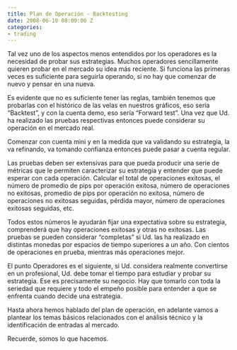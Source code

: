 ```yaml
---
title: Plan de Operación - Backtesting
date: 2008-06-10 08:00:00 Z
categories:
- trading
---
```


Tal vez uno de los aspectos menos entendidos por los operadores es la necesidad de probar sus estrategias. Muchos operadores sencillamente quieren probar en el mercado su idea más reciente. Si funciona las primeras veces es suficiente para seguirla operando, si no hay que comenzar de nuevo y pensar en una nueva.

Es evidente que no es suficiente tener las reglas, también tenemos que probarlas con el histórico de las velas en nuestros gráficos, eso sería “Backtest”, y con la cuenta demo, eso sería “Forward test”.  Una vez que Ud. ha realizado las pruebas respectivas entonces puede considerar su operación en el mercado real.

Comenzar con cuenta mini y en la medida que va validando su estrategia, la va refinando, va tomando confianza entonces puede pasar a cuenta regular.

Las pruebas deben ser extensivas para que pueda producir una serie de métricas que le permiten caracterizar su estrategia y entender que puede esperar con cada operación. Calcular el total de operaciones exitosas, el número de promedio de pips por operación exitosa, número de operaciones no exitosas, promedio de pips por operación no exitosa, número de operaciones no exitosas seguidas, pérdida mayor, número de operaciones exitosas seguidas, etc. 

Todos estos números le ayudarán fijar una expectativa sobre su estrategia, comprenderá que hay operaciones exitosas y otras no exitosas. Las pruebas se pueden considerar “completas” si Ud. las ha realizado en distintas monedas por espacios de tiempo superiores a un año. Con cientos de operaciones en prueba, mientras más operaciones mejor.

El punto Operadores es el siguiente, si Ud. considera realmente convertirse en un profesional, Ud. debe tomar el tiempo para estudiar y probar su estrategia. Ese es precisamente su negocio. Hay que tomarlo con toda la seriedad que requiere y todo el empeño posible para entender a que se enfrenta cuando decide una estrategia.

Hasta ahora hemos hablado del plan de operación, en adelante vamos a plantear los temas básicos relacionados con el análisis técnico y la identificación de entradas al mercado.

Recuerde, somos lo que hacemos.